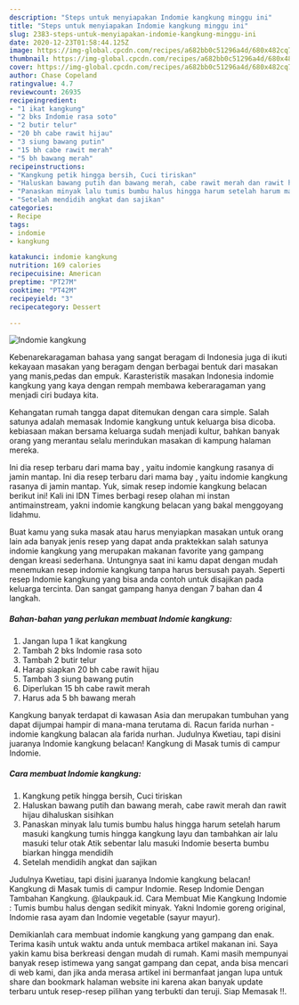 ```yaml
---
description: "Steps untuk menyiapakan Indomie kangkung minggu ini"
title: "Steps untuk menyiapakan Indomie kangkung minggu ini"
slug: 2383-steps-untuk-menyiapakan-indomie-kangkung-minggu-ini
date: 2020-12-23T01:58:44.125Z
image: https://img-global.cpcdn.com/recipes/a682bb0c51296a4d/680x482cq70/indomie-kangkung-foto-resep-utama.jpg
thumbnail: https://img-global.cpcdn.com/recipes/a682bb0c51296a4d/680x482cq70/indomie-kangkung-foto-resep-utama.jpg
cover: https://img-global.cpcdn.com/recipes/a682bb0c51296a4d/680x482cq70/indomie-kangkung-foto-resep-utama.jpg
author: Chase Copeland
ratingvalue: 4.7
reviewcount: 26935
recipeingredient:
- "1 ikat kangkung"
- "2 bks Indomie rasa soto"
- "2 butir telur"
- "20 bh cabe rawit hijau"
- "3 siung bawang putin"
- "15 bh cabe rawit merah"
- "5 bh bawang merah"
recipeinstructions:
- "Kangkung petik hingga bersih, Cuci tiriskan"
- "Haluskan bawang putih dan bawang merah, cabe rawit merah dan rawit hijau dihaluskan sisihkan"
- "Panaskan minyak lalu tumis bumbu halus hingga harum setelah harum masuki kangkung tumis hingga kangkung layu dan tambahkan air lalu masuki telur otak Atik sebentar lalu masuki Indomie beserta bumbu biarkan hingga mendidih"
- "Setelah mendidih angkat dan sajikan"
categories:
- Recipe
tags:
- indomie
- kangkung

katakunci: indomie kangkung 
nutrition: 169 calories
recipecuisine: American
preptime: "PT27M"
cooktime: "PT42M"
recipeyield: "3"
recipecategory: Dessert

---
```



![Indomie kangkung](https://img-global.cpcdn.com/recipes/a682bb0c51296a4d/680x482cq70/indomie-kangkung-foto-resep-utama.jpg)

Kebenarekaragaman bahasa yang sangat beragam di Indonesia juga di ikuti kekayaan masakan yang beragam dengan berbagai bentuk dari masakan yang manis,pedas dan empuk. Karasteristik masakan Indonesia indomie kangkung yang kaya dengan rempah membawa keberaragaman yang menjadi ciri budaya kita.


Kehangatan rumah tangga dapat ditemukan dengan cara simple. Salah satunya adalah memasak Indomie kangkung untuk keluarga bisa dicoba. kebiasaan makan bersama keluarga sudah menjadi kultur, bahkan banyak orang yang merantau selalu merindukan masakan di kampung halaman mereka.

Ini dia resep terbaru dari mama bay , yaitu indomie kangkung rasanya di jamin mantap. Ini dia resep terbaru dari mama bay , yaitu indomie kangkung rasanya di jamin mantap. Yuk, simak resep indomie kangkung belacan berikut ini! Kali ini IDN Times berbagi resep olahan mi instan antimainstream, yakni indomie kangkung belacan yang bakal menggoyang lidahmu.

Buat kamu yang suka masak atau harus menyiapkan masakan untuk orang lain ada banyak jenis resep yang dapat anda praktekkan salah satunya indomie kangkung yang merupakan makanan favorite yang gampang dengan kreasi sederhana. Untungnya saat ini kamu dapat dengan mudah menemukan resep indomie kangkung tanpa harus bersusah payah.
Seperti resep Indomie kangkung yang bisa anda contoh untuk disajikan pada keluarga tercinta. Dan sangat gampang hanya dengan 7 bahan dan 4 langkah.


<!--inarticleads1-->

##### Bahan-bahan yang perlukan membuat Indomie kangkung:

1. Jangan lupa 1 ikat kangkung
1. Tambah 2 bks Indomie rasa soto
1. Tambah 2 butir telur
1. Harap siapkan 20 bh cabe rawit hijau
1. Tambah 3 siung bawang putin
1. Diperlukan 15 bh cabe rawit merah
1. Harus ada 5 bh bawang merah


Kangkung banyak terdapat di kawasan Asia dan merupakan tumbuhan yang dapat dijumpai hampir di mana-mana terutama di. Racun farida nurhan - indomie kangkung balacan ala farida nurhan. Judulnya Kwetiau, tapi disini juaranya Indomie kangkung belacan! Kangkung di Masak tumis di campur Indomie. 

<!--inarticleads2-->

##### Cara membuat  Indomie kangkung:

1. Kangkung petik hingga bersih, Cuci tiriskan
1. Haluskan bawang putih dan bawang merah, cabe rawit merah dan rawit hijau dihaluskan sisihkan
1. Panaskan minyak lalu tumis bumbu halus hingga harum setelah harum masuki kangkung tumis hingga kangkung layu dan tambahkan air lalu masuki telur otak Atik sebentar lalu masuki Indomie beserta bumbu biarkan hingga mendidih
1. Setelah mendidih angkat dan sajikan


Judulnya Kwetiau, tapi disini juaranya Indomie kangkung belacan! Kangkung di Masak tumis di campur Indomie. Resep Indomie Dengan Tambahan Kangkung. @laukpauk.id. Cara Membuat Mie Kangkung Indomie : Tumis bumbu halus dengan sedikit minyak. Yakni Indomie goreng original, Indomie rasa ayam dan Indomie vegetable (sayur mayur). 

Demikianlah cara membuat indomie kangkung yang gampang dan enak. Terima kasih untuk waktu anda untuk membaca artikel makanan ini. Saya yakin kamu bisa berkreasi dengan mudah di rumah. Kami masih mempunyai banyak resep istimewa yang sangat gampang dan cepat, anda bisa mencari di web kami, dan jika anda merasa artikel ini bermanfaat jangan lupa untuk share dan bookmark halaman website ini karena akan banyak update terbaru untuk resep-resep pilihan yang terbukti dan teruji. Siap Memasak !!. 
